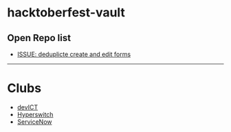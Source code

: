# hacktoberfest-vault
Open Repo list
---
- [ISSUE: deduplicte create and edit forms](https://github.com/devict/job-board/issues/4)
---
# Clubs
- [devICT](https://hacktoberfest.devict.org/profile)
- [Hyperswitch](https://dev.to/hyperswitchio/hacktoberfest-2024-with-hyperswitch-47dk)
- [ServiceNow](https://www.servicenow.com/community/developer-advocate-blog/servicenow-hacktoberfest-2024/ba-p/3052690)
